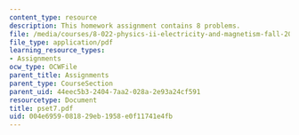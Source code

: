 ```yaml
---
content_type: resource
description: This homework assignment contains 8 problems.
file: /media/courses/8-022-physics-ii-electricity-and-magnetism-fall-2004/004e6959081829eb1958e0f11741e4fb_pset7.pdf
file_type: application/pdf
learning_resource_types:
- Assignments
ocw_type: OCWFile
parent_title: Assignments
parent_type: CourseSection
parent_uid: 44eec5b3-2404-7aa2-028a-2e93a24cf591
resourcetype: Document
title: pset7.pdf
uid: 004e6959-0818-29eb-1958-e0f11741e4fb
---
```

